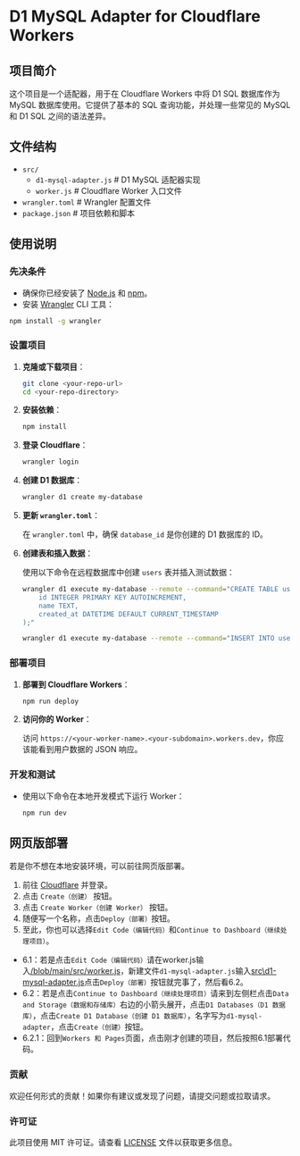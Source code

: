 # D1 MySQL Adapter for Cloudflare Workers

## 项目简介

这个项目是一个适配器，用于在 Cloudflare Workers 中将 D1 SQL 数据库作为 MySQL 数据库使用。它提供了基本的 SQL 查询功能，并处理一些常见的 MySQL 和 D1 SQL 之间的语法差异。

## 文件结构

- `src/`
  - `d1-mysql-adapter.js`  # D1 MySQL 适配器实现
  - `worker.js`             # Cloudflare Worker 入口文件
- `wrangler.toml`             # Wrangler 配置文件
- `package.json`              # 项目依赖和脚本

## 使用说明

### 先决条件

- 确保你已经安装了 [Node.js](https://nodejs.org/) 和 [npm](https://www.npmjs.com/)。
- 安装 [Wrangler](https://developers.cloudflare.com/workers/wrangler/get-started) CLI 工具：
``` bash
npm install -g wrangler
```

### 设置项目

1. **克隆或下载项目**：

   ```bash
   git clone <your-repo-url>
   cd <your-repo-directory>
   ```

2. **安装依赖**：

   ```bash
   npm install
   ```

3. **登录 Cloudflare**：

   ```bash
   wrangler login
   ```

4. **创建 D1 数据库**：

   ```bash
   wrangler d1 create my-database
   ```

5. **更新 `wrangler.toml`**：

   在 `wrangler.toml` 中，确保 `database_id` 是你创建的 D1 数据库的 ID。

6. **创建表和插入数据**：

   使用以下命令在远程数据库中创建 `users` 表并插入测试数据：

   ```bash
   wrangler d1 execute my-database --remote --command="CREATE TABLE users (
       id INTEGER PRIMARY KEY AUTOINCREMENT,
       name TEXT,
       created_at DATETIME DEFAULT CURRENT_TIMESTAMP
   );"

   wrangler d1 execute my-database --remote --command="INSERT INTO users (name) VALUES ('测试用户1'), ('测试用户2');"
   ```

### 部署项目

1. **部署到 Cloudflare Workers**：

   ```bash
   npm run deploy
   ```

2. **访问你的 Worker**：

   访问 `https://<your-worker-name>.<your-subdomain>.workers.dev`，你应该能看到用户数据的 JSON 响应。

### 开发和测试

- 使用以下命令在本地开发模式下运行 Worker：

   ```bash
   npm run dev
   ```

## 网页版部署
若是你不想在本地安装环境，可以前往网页版部署。
1. 前往 [Cloudflare](https://dash.cloudflare.com/login) 并登录。
3. 点击 `Create（创建）` 按钮。
4. 点击 `Create Worker（创建 Worker）` 按钮。
5. 随便写一个名称，点击`Deploy（部署）`按钮。
6. 至此，你也可以选择`Edit Code（编辑代码）`和`Continue to Dashboard（继续处理项目）`。
- 6.1：若是点击`Edit Code（编辑代码）`请在worker.js输入[/blob/main/src/worker.js](src/worker.js)，新建文件`d1-mysql-adapter.js`输入[src\d1-mysql-adapter.js](/blob/main/src/d1-mysql-adapter.js)点击`Deploy（部署）`按钮就完事了，然后看6.2。
- 6.2：若是点击`Continue to Dashboard（继续处理项目）`请来到左侧栏点击`Data and Storage（数据和存储库）`右边的小箭头展开，点击`D1 Databases（D1 数据库）`，点击`Create D1 Database（创建 D1 数据库）`，名字写为`d1-mysql-adapter`，点击`Create（创建）`按钮。
- 6.2.1：回到`Workers 和 Pages`页面，点击刚才创建的项目，然后按照6.1部署代码。

### 贡献

欢迎任何形式的贡献！如果你有建议或发现了问题，请提交问题或拉取请求。

### 许可证

此项目使用 MIT 许可证。请查看 [LICENSE](LICENSE) 文件以获取更多信息。